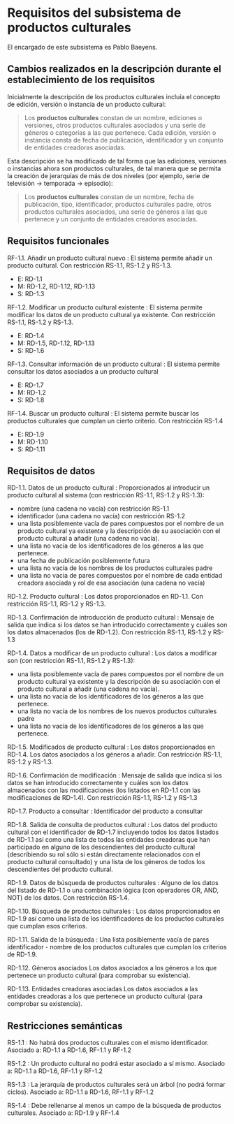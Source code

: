 # Requisitos del subsistema de productos culturales

El encargado de este subsistema es Pablo Baeyens.

## Cambios realizados en la descripción durante el establecimiento de los requisitos

Inicialmente la descripción de los productos culturales incluía el concepto de edición, versión o instancia de un producto cultural:

> Los **productos culturales** constan de un nombre, ediciones o versiones, otros productos culturales asociados y una serie de géneros o categorías a las que pertenece. Cada edición, versión o instancia consta de fecha de publicación, identificador y un conjunto de entidades creadoras asociadas.

Esta descripción se ha modificado de tal forma que las ediciones, versiones o instancias ahora son productos culturales, de tal manera que se permita la creación de jerarquías de más de dos niveles (por ejemplo, serie de televisión → temporada → episodio):

> Los **productos culturales** constan de un nombre, fecha de publicación, tipo, identificador, productos culturales padre, otros productos culturales asociados, una serie de géneros a las que pertenece y un conjunto de entidades creadoras asociadas.

## Requisitos funcionales

<!--
RF-1.x
: Descripción
- E: RDy
- M: RDz
- S: RDw

- No hay que pensar en la implementación directamente: hay que pensar en el uso que les vamos a dar.
- Los datos de entrada, manejados y de salida son diferentes como requisitos de datos (datos de un contacto/de un contacto almacenado)!

Entrada
: Los que requiere la función para funcionar. Siempre hay.

Manejados
: Los que se almacenan. Incluye uso y solución de almacenamiento. Siempre hay.

Salida
: Cosas tipo "Se ha insertau bien". A veces no hay
-->

RF-1.1. Añadir un producto cultural nuevo
: El sistema permite añadir un producto cultural. Con restricción RS-1.1, RS-1.2 y RS-1.3.

- E: RD-1.1
- M: RD-1.2, RD-1.12, RD-1.13 
- S: RD-1.3

RF-1.2. Modificar un producto cultural existente
: El sistema permite modificar los datos de un producto cultural ya existente. Con restricción RS-1.1, RS-1.2 y RS-1.3.

- E: RD-1.4
- M: RD-1.5, RD-1.12, RD-1.13
- S: RD-1.6

RF-1.3. Consultar información de un producto cultural
: El sistema permite consultar los datos asociados a un producto cultural

- E: RD-1.7
- M: RD-1.2
- S: RD-1.8

RF-1.4. Buscar un producto cultural
: El sistema permite buscar los productos culturales que cumplan un cierto criterio. Con restricción RS-1.4

- E: RD-1.9
- M: RD-1.10
- S: RD-1.11


## Requisitos de datos

<!--El único punto donde se repiten los RD es en Almacenamiento. Si Rdx aparece en entrada/salida, nunca puede aparecer en otro sitio.-->

RD-1.1. Datos de un producto cultural
: Proporcionados al introducir un producto cultural al sistema (con restricción RS-1.1, RS-1.2 y RS-1.3):

- nombre (una cadena no vacía) con restricción RS-1.1
- identificador (una cadena no vacía) con restricción RS-1.2
- una lista posiblemente vacía de pares compuestos por el nombre de un producto cultural ya existente y la descripción de su asociación con el producto cultural a añadir (una cadena no vacía).
- una lista no vacía de los identificadores de los géneros a las que pertenece.
- una fecha de publicación posiblemente futura
- una lista no vacía de los nombres de los productos culturales padre
- una lista no vacía de pares compuestos por el nombre de cada entidad creadora asociada y rol de esa asociación (una cadena no vacía)

RD-1.2. Producto cultural
: Los datos proporcionados en RD-1.1. Con restricción RS-1.1, RS-1.2 y RS-1.3.

RD-1.3. Confirmación de introducción de producto cultural
: Mensaje de salida que indica si los datos se han introducido correctamente y cuáles son los datos almacenados (los de RD-1.2). Con restricción RS-1.1, RS-1.2 y RS-1.3

RD-1.4. Datos a modificar de un producto cultural
: Los datos a modificar son (con restricción RS-1.1, RS-1.2 y RS-1.3):

- una lista posiblemente vacía de pares compuestos por el nombre de un producto cultural ya existente y la descripción de su asociación con el producto cultural a añadir (una cadena no vacía).
- una lista no vacía de los identificadores de los géneros a las que pertenece.
- una lista no vacía de los nombres de los nuevos productos culturales padre
- una lista no vacía de los identificadores de los géneros a las que pertenece.

RD-1.5. Modificados de producto cultural
: Los datos proporcionados en RD-1.4. Los datos asociados a los géneros a añadir. Con restricción RS-1.1, RS-1.2 y RS-1.3.

RD-1.6. Confirmación de modificación
: Mensaje de salida que indica si los datos se han introducido correctamente y cuáles son los datos almacenados con las modificaciones (los listados en RD-1.1 con las modificaciones de RD-1.4). Con restricción RS-1.1, RS-1.2 y RS-1.3

RD-1.7. Producto a consultar
: Identificador del producto a consultar

RD-1.8. Salida de consulta de productos cultural
: Los datos del producto cultural con el identificador de RD-1.7 incluyendo todos los datos listados de RD-1.1 así como una lista de todos las entidades creadoras que han participado en alguno de los descendientes del producto cultural (describiendo su rol sólo si están directamente relacionados con el producto cultural consultado) y una lista de los géneros de todos los descendientes del producto cultural.

RD-1.9. Datos de búsqueda de productos culturales
: Alguno de los datos del listado de RD-1.1 o una combinación lógica (con operadores OR, AND, NOT) de los datos. Con restricción RS-1.4.

RD-1.10. Búsqueda de productos culturales
: Los datos proporcionados en RD-1.9 así como una lista de los identificadores de los productos culturales que cumplan esos criterios.

RD-1.11. Salida de la búsqueda
: Una lista posiblemente vacía de pares identificador - nombre de los productos culturales que cumplan los criterios de RD-1.9.

RD-1.12. Géneros asociados
Los datos asociados a los géneros a los que pertenece un producto cultural (para comprobar su existencia).

RD-1.13. Entidades creadoras asociadas
Los datos asociados a las entidades creadoras a los que pertenece un producto cultural (para comprobar su existencia).

## Restricciones semánticas

<!--Para las restricciones semánticas, poner RF y RD asociado-->

RS-1.1
: No habrá dos productos culturales con el mismo identificador. Asociado a: RD-1.1 a RD-1.6, RF-1.1 y RF-1.2

RS-1.2
: Un producto cultural no podrá estar asociado a sí mismo. Asociado a: RD-1.1 a RD-1.6, RF-1.1 y RF-1.2

RS-1.3
: La jerarquía de productos culturales será un árbol (no podrá formar ciclos). Asociado a: RD-1.1 a RD-1.6, RF-1.1 y RF-1.2

RS-1.4
: Debe rellenarse al menos un campo de la búsqueda de productos culturales. Asociado a: RD-1.9 y RF-1.4

